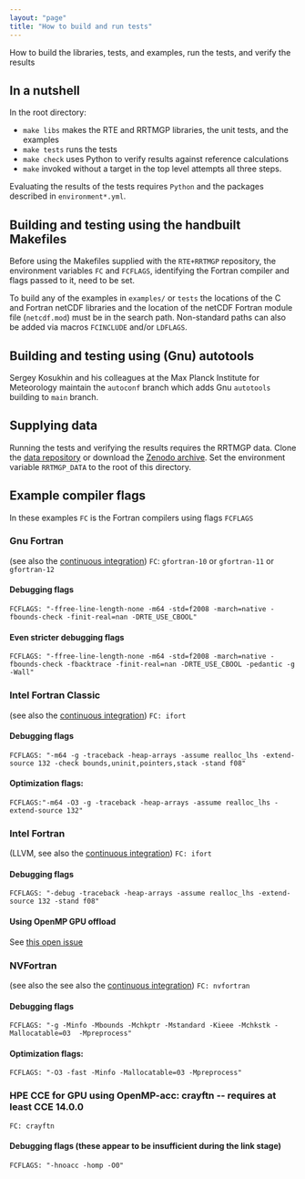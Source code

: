 ```yaml
---
layout: "page"
title: "How to build and run tests"
---
```

How to build the libraries, tests, and examples, run the tests, and verify the results

## In a nutshell 
In the root directory: 
- `make libs`  makes the RTE and RRTMGP libraries, the unit tests, and the examples 
- `make tests` runs the tests
- `make check` uses Python to verify results against reference calculations
- `make` invoked without a target in the top level attempts all three steps.

Evaluating the results of the tests requires `Python` and the packages described in `environment*.yml`.

## Building and testing using the handbuilt Makefiles 

Before using the Makefiles supplied with the `RTE+RRTMGP` repository, the environment variables `FC` and
`FCFLAGS`, identifying the Fortran compiler and flags passed to it, need to be set. 

To build any of the examples in `examples/` or `tests` the locations of the C and Fortran netCDF libraries and the 
location of the netCDF Fortran module file (`netcdf.mod`) must be in the search path. 
Non-standard paths can also be added via macros `FCINCLUDE` and/or `LDFLAGS`.

## Building and testing using (Gnu) autotools 

Sergey Kosukhin and his colleagues at the Max Planck Institute for Meteorology
maintain the `autoconf` branch which adds Gnu `autotools` building to `main` branch.

## Supplying data 

Running the tests and verifying the results requires the RRTMGP data. Clone the 
[data repository](https://github.com/earth-system-radiation/rrtmgp-data) or download the 
[Zenodo archive](https://doi.org/10.5281/zenodo.7988260). Set the environment variable `RRTMGP_DATA` 
to the root of this directory. 

## Example compiler flags 

In these examples `FC` is the Fortran compilers using flags `FCFLAGS`

### Gnu Fortran 
(see also the [continuous integration](https://github.com/earth-system-radiation/rte-rrtmgp/blob/main/.github/workflows/continuous-integration.yml))
`FC`: `gfortran-10` or `gfortran-11` or `gfortran-12`
#### Debugging flags
`FCFLAGS: "-ffree-line-length-none -m64 -std=f2008 -march=native -fbounds-check -finit-real=nan -DRTE_USE_CBOOL"`  
#### Even stricter debugging flags
`FCFLAGS: "-ffree-line-length-none -m64 -std=f2008 -march=native -fbounds-check -fbacktrace -finit-real=nan -DRTE_USE_CBOOL -pedantic -g -Wall"`  

### Intel Fortran Classic 
(see also the [continuous integration](https://github.com/earth-system-radiation/rte-rrtmgp/blob/main/.github/workflows/containerized-ci.yml))
`FC: ifort`  
#### Debugging flags
`FCFLAGS: "-m64 -g -traceback -heap-arrays -assume realloc_lhs -extend-source 132 -check bounds,uninit,pointers,stack -stand f08"`  
#### Optimization flags:  
`FCFLAGS:"-m64 -O3 -g -traceback -heap-arrays -assume realloc_lhs -extend-source 132"`

### Intel Fortran 
(LLVM, see also the [continuous integration](https://github.com/earth-system-radiation/rte-rrtmgp/blob/main/.github/workflows/containerized-ci.yml))
`FC: ifort`  
#### Debugging flags
`FCFLAGS: "-debug -traceback -heap-arrays -assume realloc_lhs -extend-source 132 -stand f08"`  
#### Using OpenMP GPU offload 
See [this open issue](https://github.com/earth-system-radiation/rte-rrtmgp/issues/194)

### NVFortran
(see also the see also the [continuous integration](https://github.com/earth-system-radiation/rte-rrtmgp/blob/main/.github/workflows/containerized-ci.yml))
`FC: nvfortran`
#### Debugging flags
`FCFLAGS: "-g -Minfo -Mbounds -Mchkptr -Mstandard -Kieee -Mchkstk -Mallocatable=03  -Mpreprocess"`
#### Optimization flags:  
`FCFLAGS: "-O3 -fast -Minfo -Mallocatable=03 -Mpreprocess"`

### HPE CCE for GPU using OpenMP-acc: crayftn   -- requires at least CCE 14.0.0
`FC: crayftn`
#### Debugging flags  (these appear to be insufficient during the link stage)
`FCFLAGS: "-hnoacc -homp -O0"`